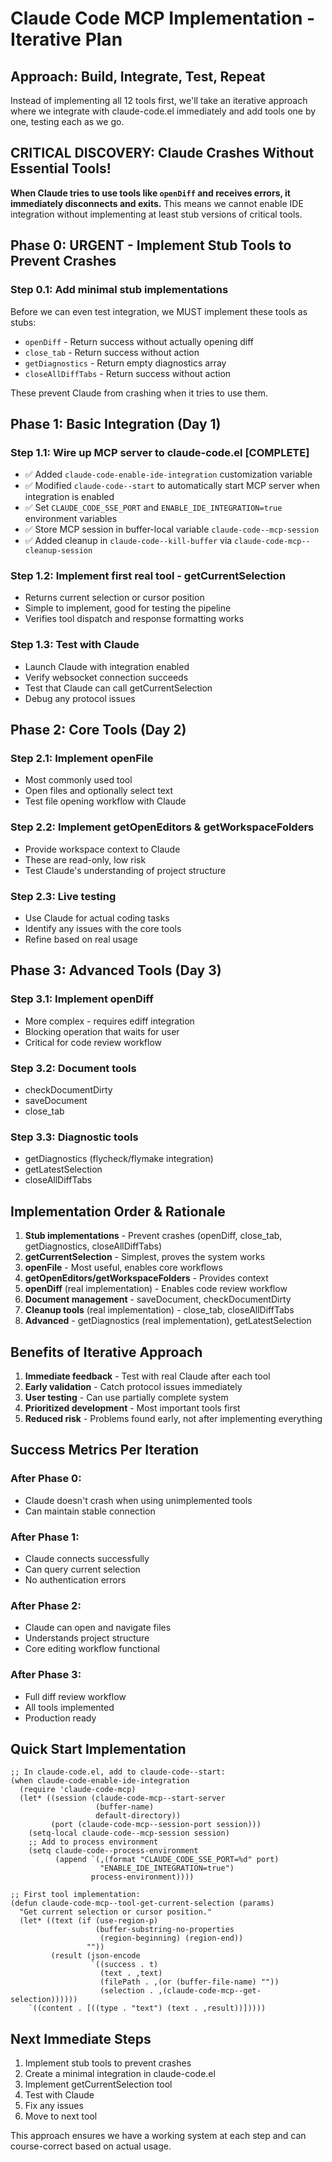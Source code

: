 # Claude Code MCP Implementation - Iterative Plan

## Approach: Build, Integrate, Test, Repeat

Instead of implementing all 12 tools first, we'll take an iterative approach where we integrate with claude-code.el immediately and add tools one by one, testing each as we go.

## CRITICAL DISCOVERY: Claude Crashes Without Essential Tools!

**When Claude tries to use tools like `openDiff` and receives errors, it immediately disconnects and exits.** This means we cannot enable IDE integration without implementing at least stub versions of critical tools.

## Phase 0: URGENT - Implement Stub Tools to Prevent Crashes

### Step 0.1: Add minimal stub implementations
Before we can even test integration, we MUST implement these tools as stubs:
- `openDiff` - Return success without actually opening diff
- `close_tab` - Return success without action
- `getDiagnostics` - Return empty diagnostics array
- `closeAllDiffTabs` - Return success without action

These prevent Claude from crashing when it tries to use them.

## Phase 1: Basic Integration (Day 1)

### Step 1.1: Wire up MCP server to claude-code.el [COMPLETE]
- ✅ Added `claude-code-enable-ide-integration` customization variable
- ✅ Modified `claude-code--start` to automatically start MCP server when integration is enabled
- ✅ Set `CLAUDE_CODE_SSE_PORT` and `ENABLE_IDE_INTEGRATION=true` environment variables
- ✅ Store MCP session in buffer-local variable `claude-code--mcp-session`
- ✅ Added cleanup in `claude-code--kill-buffer` via `claude-code-mcp--cleanup-session`

### Step 1.2: Implement first real tool - getCurrentSelection
- Returns current selection or cursor position
- Simple to implement, good for testing the pipeline
- Verifies tool dispatch and response formatting works

### Step 1.3: Test with Claude
- Launch Claude with integration enabled
- Verify websocket connection succeeds
- Test that Claude can call getCurrentSelection
- Debug any protocol issues

## Phase 2: Core Tools (Day 2)

### Step 2.1: Implement openFile
- Most commonly used tool
- Open files and optionally select text
- Test file opening workflow with Claude

### Step 2.2: Implement getOpenEditors & getWorkspaceFolders
- Provide workspace context to Claude
- These are read-only, low risk
- Test Claude's understanding of project structure

### Step 2.3: Live testing
- Use Claude for actual coding tasks
- Identify any issues with the core tools
- Refine based on real usage

## Phase 3: Advanced Tools (Day 3)

### Step 3.1: Implement openDiff
- More complex - requires ediff integration
- Blocking operation that waits for user
- Critical for code review workflow

### Step 3.2: Document tools
- checkDocumentDirty
- saveDocument
- close_tab

### Step 3.3: Diagnostic tools
- getDiagnostics (flycheck/flymake integration)
- getLatestSelection
- closeAllDiffTabs

## Implementation Order & Rationale

1. **Stub implementations** - Prevent crashes (openDiff, close_tab, getDiagnostics, closeAllDiffTabs)
2. **getCurrentSelection** - Simplest, proves the system works
3. **openFile** - Most useful, enables core workflows  
4. **getOpenEditors/getWorkspaceFolders** - Provides context
5. **openDiff** (real implementation) - Enables code review workflow
6. **Document management** - saveDocument, checkDocumentDirty
7. **Cleanup tools** (real implementation) - close_tab, closeAllDiffTabs
8. **Advanced** - getDiagnostics (real implementation), getLatestSelection

## Benefits of Iterative Approach

1. **Immediate feedback** - Test with real Claude after each tool
2. **Early validation** - Catch protocol issues immediately
3. **User testing** - Can use partially complete system
4. **Prioritized development** - Most important tools first
5. **Reduced risk** - Problems found early, not after implementing everything

## Success Metrics Per Iteration

### After Phase 0:
- Claude doesn't crash when using unimplemented tools
- Can maintain stable connection

### After Phase 1:
- Claude connects successfully
- Can query current selection
- No authentication errors

### After Phase 2:
- Claude can open and navigate files
- Understands project structure
- Core editing workflow functional

### After Phase 3:
- Full diff review workflow
- All tools implemented
- Production ready

## Quick Start Implementation

```elisp
;; In claude-code.el, add to claude-code--start:
(when claude-code-enable-ide-integration
  (require 'claude-code-mcp)
  (let* ((session (claude-code-mcp--start-server 
                   (buffer-name) 
                   default-directory))
         (port (claude-code-mcp--session-port session)))
    (setq-local claude-code--mcp-session session)
    ;; Add to process environment
    (setq claude-code--process-environment
          (append `(,(format "CLAUDE_CODE_SSE_PORT=%d" port)
                    "ENABLE_IDE_INTEGRATION=true")
                  process-environment))))

;; First tool implementation:
(defun claude-code-mcp--tool-get-current-selection (params)
  "Get current selection or cursor position."
  (let* ((text (if (use-region-p)
                   (buffer-substring-no-properties 
                    (region-beginning) (region-end))
                 ""))
         (result (json-encode
                  `((success . t)
                    (text . ,text)
                    (filePath . ,(or (buffer-file-name) ""))
                    (selection . ,(claude-code-mcp--get-selection))))))
    `((content . [((type . "text") (text . ,result))]))))
```

## Next Immediate Steps

1. Implement stub tools to prevent crashes
2. Create a minimal integration in claude-code.el
3. Implement getCurrentSelection tool
4. Test with Claude
5. Fix any issues
6. Move to next tool

This approach ensures we have a working system at each step and can course-correct based on actual usage.